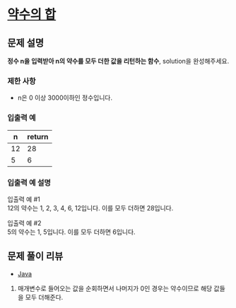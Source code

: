 # [약수의 합](https://programmers.co.kr/learn/courses/30/lessons/12928)

## 문제 설명
**정수 n을 입력받아 n의 약수를 모두 더한 값을 리턴하는 함수**, solution을 완성해주세요.

### 제한 사항
- n은 0 이상 3000이하인 정수입니다.

### 입출력 예
|n|return|
|---|---|
|12|28|
|5|6|

### 입출력 예 설명
입출력 예 #1  
12의 약수는 1, 2, 3, 4, 6, 12입니다. 이를 모두 더하면 28입니다.

입출력 예 #2  
5의 약수는 1, 5입니다. 이를 모두 더하면 6입니다.

## 문제 풀이 리뷰
- [Java](./solution.java)
1. 매개변수로 들어오는 값을 순회하면서 나머지가 0인 경우는 약수이므로 해당 값들을 모두 더해준다.